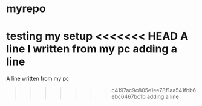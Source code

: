 # myrepo
testing my setup
<<<<<<< HEAD
A line I written from my pc
adding a line
=======
A line written from my pc
>>>>>>> c4197ac9c805e1ee78f1aa541fbb6ebc6467bc1b
adding a line
